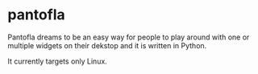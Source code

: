pantofla
========

Pantofla dreams to be an easy way for people to play around with one or multiple widgets on their dekstop and it is written in Python.

It currently targets only Linux.
